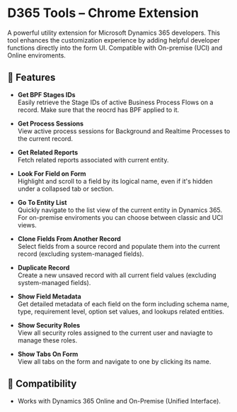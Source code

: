 # D365 Tools – Chrome Extension
A powerful utility extension for Microsoft Dynamics 365 developers. This tool enhances the customization experience by adding helpful developer functions directly into the form UI. Compatible with On-premise (UCI) and Online enviroments.

## 🚀 Features

- **Get BPF Stages IDs**  
  Easily retrieve the Stage IDs of active Business Process Flows on a record. Make sure that the reocrd has BPF applied to it.

- **Get Process Sessions**  
  View active process sessions for Background and Realtime Processes to the current record.

- **Get Related Reports**  
  Fetch related reports associated with current entity.

- **Look For Field on Form**  
  Highlight and scroll to a field by its logical name, even if it's hidden under a collapsed tab or section.

- **Go To Entity List**  
  Quickly navigate to the list view of the current entity in Dynamics 365. For on-premise enviroments you can choose between classic and UCI views.

- **Clone Fields From Another Record**  
  Select fields from a source record and populate them into the current record (excluding system-managed fields).

- **Duplicate Record**  
  Create a new unsaved record with all current field values (excluding system-managed fields).

- **Show Field Metadata**  
  Get detailed metadata of each field on the form including schema name, type, requirement level, option set values, and lookups related entities.

- **Show Security Roles**  
  View all security roles assigned to the current user and naviagte to manage these roles.

- **Show Tabs On Form**  
  View all tabs on the form and navigate to one by clicking its name.



## 🧪 Compatibility

- Works with Dynamics 365 Online and On-Premise (Unified Interface).
